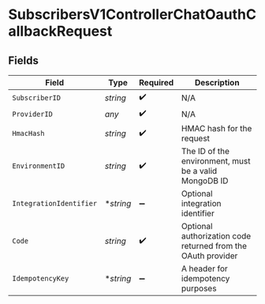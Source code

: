 # SubscribersV1ControllerChatOauthCallbackRequest


## Fields

| Field                                                        | Type                                                         | Required                                                     | Description                                                  |
| ------------------------------------------------------------ | ------------------------------------------------------------ | ------------------------------------------------------------ | ------------------------------------------------------------ |
| `SubscriberID`                                               | *string*                                                     | :heavy_check_mark:                                           | N/A                                                          |
| `ProviderID`                                                 | *any*                                                        | :heavy_check_mark:                                           | N/A                                                          |
| `HmacHash`                                                   | *string*                                                     | :heavy_check_mark:                                           | HMAC hash for the request                                    |
| `EnvironmentID`                                              | *string*                                                     | :heavy_check_mark:                                           | The ID of the environment, must be a valid MongoDB ID        |
| `IntegrationIdentifier`                                      | **string*                                                    | :heavy_minus_sign:                                           | Optional integration identifier                              |
| `Code`                                                       | *string*                                                     | :heavy_check_mark:                                           | Optional authorization code returned from the OAuth provider |
| `IdempotencyKey`                                             | **string*                                                    | :heavy_minus_sign:                                           | A header for idempotency purposes                            |